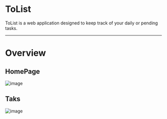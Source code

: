 # ToList

ToList is a web application designed to keep track of your daily or pending tasks.

-----------------------------------------------------------------------------------

# Overview
## HomePage
![image](https://user-images.githubusercontent.com/79620046/172979473-e63f9da4-6d3d-41bd-bbeb-eef5bd0b6bd6.png)

## Taks
![image](https://user-images.githubusercontent.com/79620046/172979636-7c08aeb1-faa4-4199-ba37-f62f40fc4e2f.png)
